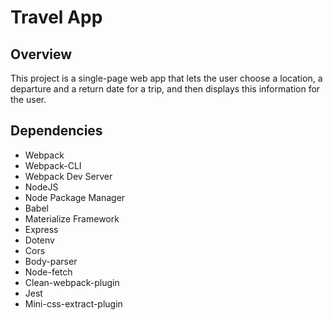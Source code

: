 # Travel App
## Overview
This project is a single-page web app that lets the user choose a location, a departure and a return date for a trip, and then displays this information for the user. 

## Dependencies
- Webpack
- Webpack-CLI
- Webpack Dev Server
- NodeJS
- Node Package Manager
- Babel
- Materialize Framework
- Express
- Dotenv
- Cors
- Body-parser
- Node-fetch
- Clean-webpack-plugin
- Jest
- Mini-css-extract-plugin